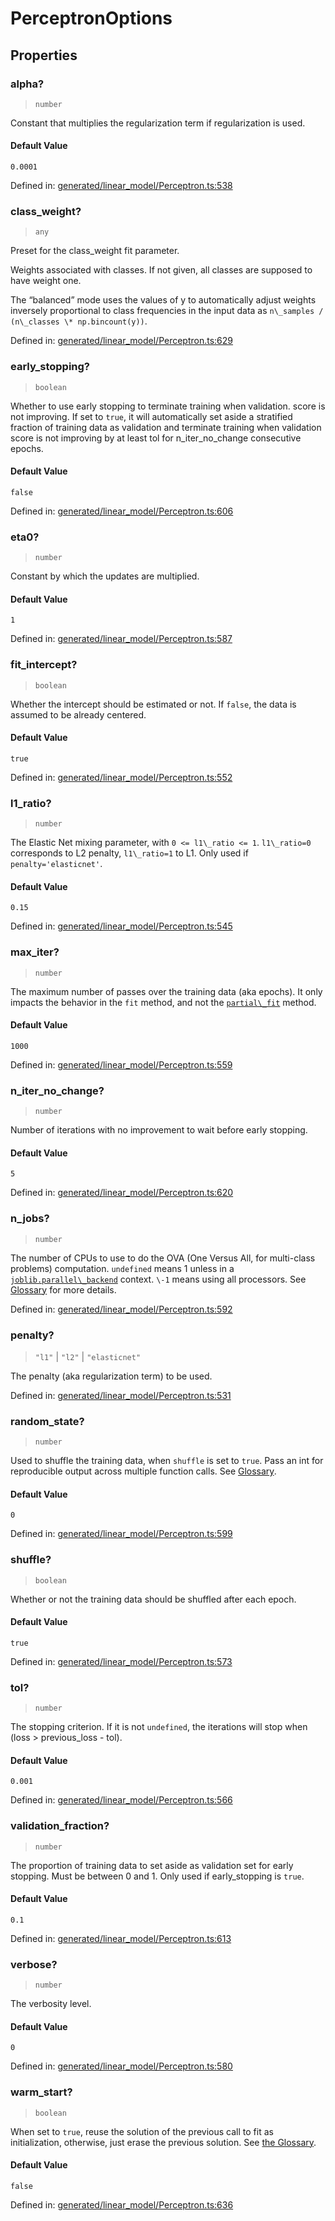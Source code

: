 # PerceptronOptions

## Properties

### alpha?

> `number`

Constant that multiplies the regularization term if regularization is used.

#### Default Value

`0.0001`

Defined in:  [generated/linear\_model/Perceptron.ts:538](https://github.com/transitive-bullshit/scikit-learn-ts/blob/b59c1ff/packages/sklearn/src/generated/linear_model/Perceptron.ts#L538)

### class\_weight?

> `any`

Preset for the class\_weight fit parameter.

Weights associated with classes. If not given, all classes are supposed to have weight one.

The “balanced” mode uses the values of y to automatically adjust weights inversely proportional to class frequencies in the input data as `n\_samples / (n\_classes \* np.bincount(y))`.

Defined in:  [generated/linear\_model/Perceptron.ts:629](https://github.com/transitive-bullshit/scikit-learn-ts/blob/b59c1ff/packages/sklearn/src/generated/linear_model/Perceptron.ts#L629)

### early\_stopping?

> `boolean`

Whether to use early stopping to terminate training when validation. score is not improving. If set to `true`, it will automatically set aside a stratified fraction of training data as validation and terminate training when validation score is not improving by at least tol for n\_iter\_no\_change consecutive epochs.

#### Default Value

`false`

Defined in:  [generated/linear\_model/Perceptron.ts:606](https://github.com/transitive-bullshit/scikit-learn-ts/blob/b59c1ff/packages/sklearn/src/generated/linear_model/Perceptron.ts#L606)

### eta0?

> `number`

Constant by which the updates are multiplied.

#### Default Value

`1`

Defined in:  [generated/linear\_model/Perceptron.ts:587](https://github.com/transitive-bullshit/scikit-learn-ts/blob/b59c1ff/packages/sklearn/src/generated/linear_model/Perceptron.ts#L587)

### fit\_intercept?

> `boolean`

Whether the intercept should be estimated or not. If `false`, the data is assumed to be already centered.

#### Default Value

`true`

Defined in:  [generated/linear\_model/Perceptron.ts:552](https://github.com/transitive-bullshit/scikit-learn-ts/blob/b59c1ff/packages/sklearn/src/generated/linear_model/Perceptron.ts#L552)

### l1\_ratio?

> `number`

The Elastic Net mixing parameter, with `0 <= l1\_ratio <= 1`. `l1\_ratio=0` corresponds to L2 penalty, `l1\_ratio=1` to L1. Only used if `penalty='elasticnet'`.

#### Default Value

`0.15`

Defined in:  [generated/linear\_model/Perceptron.ts:545](https://github.com/transitive-bullshit/scikit-learn-ts/blob/b59c1ff/packages/sklearn/src/generated/linear_model/Perceptron.ts#L545)

### max\_iter?

> `number`

The maximum number of passes over the training data (aka epochs). It only impacts the behavior in the `fit` method, and not the [`partial\_fit`](#sklearn.linear_model.Perceptron.partial_fit "sklearn.linear_model.Perceptron.partial_fit") method.

#### Default Value

`1000`

Defined in:  [generated/linear\_model/Perceptron.ts:559](https://github.com/transitive-bullshit/scikit-learn-ts/blob/b59c1ff/packages/sklearn/src/generated/linear_model/Perceptron.ts#L559)

### n\_iter\_no\_change?

> `number`

Number of iterations with no improvement to wait before early stopping.

#### Default Value

`5`

Defined in:  [generated/linear\_model/Perceptron.ts:620](https://github.com/transitive-bullshit/scikit-learn-ts/blob/b59c1ff/packages/sklearn/src/generated/linear_model/Perceptron.ts#L620)

### n\_jobs?

> `number`

The number of CPUs to use to do the OVA (One Versus All, for multi-class problems) computation. `undefined` means 1 unless in a [`joblib.parallel\_backend`](https://joblib.readthedocs.io/en/latest/parallel.html#joblib.parallel_backend "(in joblib v1.3.0.dev0)") context. `\-1` means using all processors. See [Glossary](../../glossary.html#term-n_jobs) for more details.

Defined in:  [generated/linear\_model/Perceptron.ts:592](https://github.com/transitive-bullshit/scikit-learn-ts/blob/b59c1ff/packages/sklearn/src/generated/linear_model/Perceptron.ts#L592)

### penalty?

> `"l1"` \| `"l2"` \| `"elasticnet"`

The penalty (aka regularization term) to be used.

Defined in:  [generated/linear\_model/Perceptron.ts:531](https://github.com/transitive-bullshit/scikit-learn-ts/blob/b59c1ff/packages/sklearn/src/generated/linear_model/Perceptron.ts#L531)

### random\_state?

> `number`

Used to shuffle the training data, when `shuffle` is set to `true`. Pass an int for reproducible output across multiple function calls. See [Glossary](../../glossary.html#term-random_state).

#### Default Value

`0`

Defined in:  [generated/linear\_model/Perceptron.ts:599](https://github.com/transitive-bullshit/scikit-learn-ts/blob/b59c1ff/packages/sklearn/src/generated/linear_model/Perceptron.ts#L599)

### shuffle?

> `boolean`

Whether or not the training data should be shuffled after each epoch.

#### Default Value

`true`

Defined in:  [generated/linear\_model/Perceptron.ts:573](https://github.com/transitive-bullshit/scikit-learn-ts/blob/b59c1ff/packages/sklearn/src/generated/linear_model/Perceptron.ts#L573)

### tol?

> `number`

The stopping criterion. If it is not `undefined`, the iterations will stop when (loss > previous\_loss - tol).

#### Default Value

`0.001`

Defined in:  [generated/linear\_model/Perceptron.ts:566](https://github.com/transitive-bullshit/scikit-learn-ts/blob/b59c1ff/packages/sklearn/src/generated/linear_model/Perceptron.ts#L566)

### validation\_fraction?

> `number`

The proportion of training data to set aside as validation set for early stopping. Must be between 0 and 1. Only used if early\_stopping is `true`.

#### Default Value

`0.1`

Defined in:  [generated/linear\_model/Perceptron.ts:613](https://github.com/transitive-bullshit/scikit-learn-ts/blob/b59c1ff/packages/sklearn/src/generated/linear_model/Perceptron.ts#L613)

### verbose?

> `number`

The verbosity level.

#### Default Value

`0`

Defined in:  [generated/linear\_model/Perceptron.ts:580](https://github.com/transitive-bullshit/scikit-learn-ts/blob/b59c1ff/packages/sklearn/src/generated/linear_model/Perceptron.ts#L580)

### warm\_start?

> `boolean`

When set to `true`, reuse the solution of the previous call to fit as initialization, otherwise, just erase the previous solution. See [the Glossary](../../glossary.html#term-warm_start).

#### Default Value

`false`

Defined in:  [generated/linear\_model/Perceptron.ts:636](https://github.com/transitive-bullshit/scikit-learn-ts/blob/b59c1ff/packages/sklearn/src/generated/linear_model/Perceptron.ts#L636)
